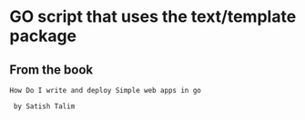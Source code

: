 GO script that uses the text/template package
=============================================

##  From the book 
    How Do I write and deploy Simple web apps in go
    
     by Satish Talim


